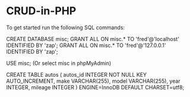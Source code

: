# CRUD-in-PHP
To get started run the following SQL commands:

CREATE DATABASE misc;
GRANT ALL ON misc.* TO 'fred'@'localhost' IDENTIFIED BY 'zap';
GRANT ALL ON misc.* TO 'fred'@'127.0.0.1' IDENTIFIED BY 'zap';

USE misc; (Or select misc in phpMyAdmin)

CREATE TABLE autos (
        autos_id INTEGER NOT NULL KEY AUTO_INCREMENT,
        make VARCHAR(255),
        model VARCHAR(255),
        year INTEGER,
        mileage INTEGER
) ENGINE=InnoDB DEFAULT CHARSET=utf8;
